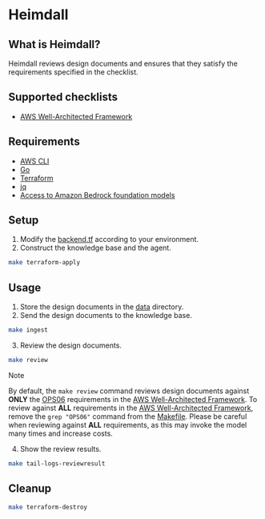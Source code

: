 # Heimdall

## What is Heimdall?

Heimdall reviews design documents and ensures that they satisfy the requirements specified in the checklist.

## Supported checklists

- [AWS Well-Architected Framework](https://docs.aws.amazon.com/wellarchitected/latest/framework/welcome.html)

## Requirements

- [AWS CLI](https://aws.amazon.com/cli/)
- [Go](https://go.dev/)
- [Terraform](https://developer.hashicorp.com/terraform)
- [jq](https://jqlang.org/)
- [Access to Amazon Bedrock foundation models](https://docs.aws.amazon.com/bedrock/latest/userguide/model-access-modify.html)

## Setup

1. Modify the [backend.tf](./terraform/backend.tf) according to your environment.
2. Construct the knowledge base and the agent.

```bash
make terraform-apply
```

## Usage

1. Store the design documents in the [data](./data/) directory.
2. Send the design documents to the knowledge base.

```bash
make ingest
```

3. Review the design documents.

```bash
make review
```

> [!NOTE]
>
> By default, the `make review` command reviews design documents against **ONLY** the [OPS06](https://docs.aws.amazon.com/wellarchitected/latest/framework/ops-06.html) requirements in the [AWS Well-Architected Framework](https://docs.aws.amazon.com/wellarchitected/latest/framework/welcome.html).
> To review against **ALL** requirements in the [AWS Well-Architected Framework](https://docs.aws.amazon.com/wellarchitected/latest/framework/welcome.html), remove the `grep "OPS06"` command from the [Makefile](./Makefile).
> Please be careful when reviewing against **ALL** requirements, as this may invoke the model many times and increase costs.

4. Show the review results.

```bash
make tail-logs-reviewresult
```

## Cleanup

```bash
make terraform-destroy
```
